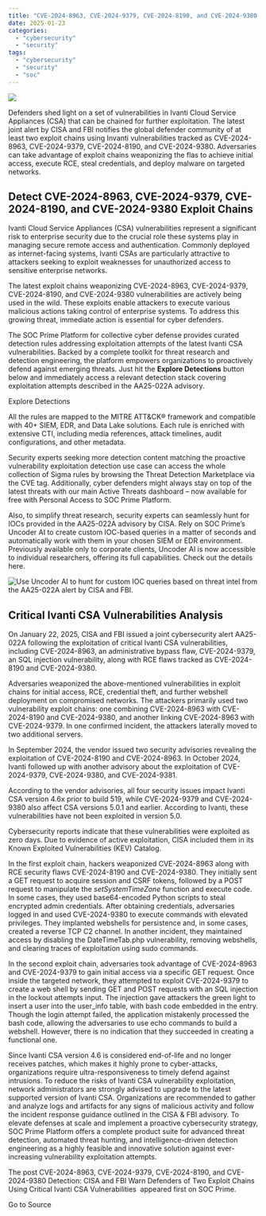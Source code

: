 ```yaml
---
title: "CVE-2024-8963, CVE-2024-9379, CVE-2024-8190, and CVE-2024-9380 Detection: CISA and FBI Warn Defenders of Two Exploit Chains Using Critical Ivanti CSA Vulnerabilities"
date: 2025-01-23
categories: 
  - "cybersecurity"
  - "security"
tags: 
  - "cybersecurity"
  - "security"
  - "soc"
---
```


![](https://socprime.com/wp-content/uploads/CVE-2024-8963-CVE-2024-9379-CVE-2024-8190-CVE-2024-9380-2-400x234.jpg)

Defenders shed light on a set of vulnerabilities in Ivanti Cloud Service Appliances (CSA) that can be chained for further exploitation. The latest joint alert by CISA and FBI notifies the global defender community of at least two exploit chains using Invanti vulnerabilities tracked as CVE-2024-8963, CVE-2024-9379, CVE-2024-8190, and CVE-2024-9380. Adversaries can take advantage of exploit chains weaponizing the flas to achieve initial access, execute RCE, steal credentials, and deploy malware on targeted networks.

## Detect CVE-2024-8963, CVE-2024-9379, CVE-2024-8190, and CVE-2024-9380 Exploit Chains 

Ivanti Cloud Service Appliances (CSA) vulnerabilities represent a significant risk to enterprise security due to the crucial role these systems play in managing secure remote access and authentication. Commonly deployed as internet-facing systems, Ivanti CSAs are particularly attractive to attackers seeking to exploit weaknesses for unauthorized access to sensitive enterprise networks.

The latest exploit chains weaponizing CVE-2024-8963, CVE-2024-9379, CVE-2024-8190, and CVE-2024-9380 vulnerabilities are actively being used in the wild. These exploits enable attackers to execute various malicious actions taking control of enterprise systems. To address this growing threat, immediate action is essential for cyber defenders. 

The SOC Prime Platform for collective cyber defense provides curated detection rules addressing exploitation attempts of the latest Ivanti CSA vulnerabilities. Backed by a complete toolkit for threat research and detection engineering, the platform empowers organizations to proactively defend against emerging threats. Just hit the **Explore Detections** button below and immediately access a relevant detection stack covering exploitation attempts described in the AA25-022A advisory.

Explore Detections

All the rules are mapped to the MITRE ATT&CK® framework and compatible with 40+ SIEM, EDR, and Data Lake solutions. Each rule is enriched with extensive CTI, including media references, attack timelines, audit configurations, and other metadata. 

Security experts seeking more detection content matching the proactive vulnerability exploitation detection use case can access the whole collection of Sigma rules by browsing the Threat Detection Marketplace via the CVE tag. Additionally, cyber defenders might always stay on top of the latest threats with our main Active Threats dashboard – now available for free with Personal Access to SOC Prime Platform. 

Also, to simplify threat research, security experts can seamlessly hunt for IOCs provided in the AA25-022A advisory by CISA. Rely on SOC Prime’s Uncoder AI to create custom IOC-based queries in a matter of seconds and automatically work with them in your chosen SIEM or EDR environment. Previously available only to corporate clients, Uncoder AI is now accessible to individual researchers, offering its full capabilities. Check out the details here.

![Use Uncoder AI to hunt for custom IOC queries based on threat intel from the AA25-022A alert by CISA and FBI.](https://socprime.com/wp-content/uploads/Uncoder-AI_AA25-022A.png)

## Critical Ivanti CSA Vulnerabilities Analysis

On January 22, 2025, CISA and FBI issued a joint cybersecurity alert AA25-022A following the exploitation of critical Ivanti CSA vulnerabilities, including CVE-2024-8963, an administrative bypass flaw, CVE-2024-9379, an SQL injection vulnerability, along with RCE flaws tracked as CVE-2024-8190 and CVE-2024-9380.

Adversaries weaponized the above-mentioned vulnerabilities in exploit chains for initial access, RCE, credential theft, and further webshell deployment on compromised networks. The attackers primarily used two vulnerability exploit chains: one combining CVE-2024-8963 with CVE-2024-8190 and CVE-2024-9380, and another linking CVE-2024-8963 with CVE-2024-9379. In one confirmed incident, the attackers laterally moved to two additional servers.

In September 2024, the vendor issued two security advisories revealing the exploitation of CVE-2024-8190 and CVE-2024-8963. In October 2024, Ivanti followed up with another advisory about the exploitation of CVE-2024-9379, CVE-2024-9380, and CVE-2024-9381.

According to the vendor advisories, all four security issues impact Ivanti CSA version 4.6x prior to build 519, while CVE-2024-9379 and CVE-2024-9380 also affect CSA versions 5.0.1 and earlier. According to Ivanti, these vulnerabilities have not been exploited in version 5.0.

Cybersecurity reports indicate that these vulnerabilities were exploited as zero days. Due to evidence of active exploitation, CISA included them in its Known Exploited Vulnerabilities (KEV) Catalog.

In the first exploit chain, hackers weaponized CVE-2024-8963 along with RCE security flaws CVE-2024-8190 and CVE-2024-9380. They initially sent a GET request to acquire session and CSRF tokens, followed by a POST request to manipulate the _setSystemTimeZone_ function and execute code. In some cases, they used base64-encoded Python scripts to steal encrypted admin credentials. After obtaining credentials, adversaries logged in and used CVE-2024-9380 to execute commands with elevated privileges. They implanted webshells for persistence and, in some cases, created a reverse TCP C2 channel. In another incident, they maintained access by disabling the DateTimeTab.php vulnerability, removing webshells, and clearing traces of exploitation using sudo commands.

In the second exploit chain, adversaries took advantage of CVE-2024-8963 and CVE-2024-9379 to gain initial access via a specific GET request. Once inside the targeted network, they attempted to exploit CVE-2024-9379 to create a web shell by sending GET and POST requests with an SQL injection in the lockout attempts input. The injection gave attackers the green light to insert a user into the user\_info table, with bash code embedded in the entry. Though the login attempt failed, the application mistakenly processed the bash code, allowing the adversaries to use echo commands to build a webshell. However, there is no indication that they succeeded in creating a functional one. 

Since Ivanti CSA version 4.6 is considered end-of-life and no longer receives patches, which makes it highly prone to cyber-attacks, organizations require ultra-responsiveness to timely defend against intrusions. To reduce the risks of Ivanti CSA vulnerability exploitation, network administrators are strongly advised to upgrade to the latest supported version of Ivanti CSA. Organizations are recommended to gather and analyze logs and artifacts for any signs of malicious activity and follow the incident response guidance outlined in the CISA & FBI advisory. To elevate defenses at scale and implement a proactive cybersecurity strategy, SOC Prime Platform offers a complete product suite for advanced threat detection, automated threat hunting, and intelligence-driven detection engineering as a highly feasible and innovative solution against ever-increasing vulnerability exploitation attempts.

  
  

The post CVE-2024-8963, CVE-2024-9379, CVE-2024-8190, and CVE-2024-9380 Detection: CISA and FBI Warn Defenders of Two Exploit Chains Using Critical Ivanti CSA Vulnerabilities  appeared first on SOC Prime.

Go to Source
